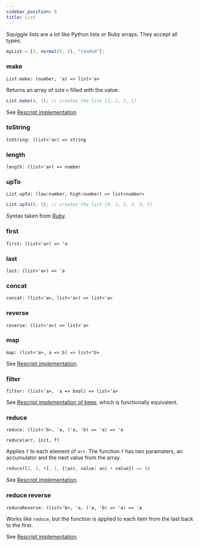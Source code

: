 ```yaml
---
sidebar_position: 8
title: List
---
```


Squiggle lists are a lot like Python lists or Ruby arrays. They accept all types.

```javascript
myList = [3, normal(5, 2), "random"];
```

### make

```
List.make: (number, 'a) => list<'a>
```

Returns an array of size `n` filled with the value.

```js
List.make(4, 1); // creates the list [1, 1, 1, 1]
```

See [Rescript implementation](https://rescript-lang.org/docs/manual/latest/api/belt/array#make)

### toString

```
toString: (list<'a>) => string
```

### length

```
length: (list<'a>) => number
```

### upTo

```
List.upTo: (low:number, high:number) => list<number>
```

```js
List.upTo(0, 5); // creates the list [0, 1, 2, 3, 4, 5]
```

Syntax taken from [Ruby](https://apidock.com/ruby/v2_5_5/Integer/upto).

### first

```
first: (list<'a>) => 'a
```

### last

```
last: (list<'a>) => 'a
```

### concat

```
concat: (list<'a>, list<'a>) => list<'a>
```

### reverse

```
reverse: (list<'a>) => list<'a>
```

### map

```
map: (list<'a>, a => b) => list<'b>
```

See [Rescript implementation](https://rescript-lang.org/docs/manual/latest/api/belt/array#map).

### filter

```
filter: (list<'a>, 'a => bool) => list<'a>
```

See [Rescript implementation of keep](https://rescript-lang.org/docs/manual/latest/api/belt/array#keep), which is functionally equivalent.

### reduce

```
reduce: (list<'b>, 'a, ('a, 'b) => 'a) => 'a
```

`reduce(arr, init, f)`

Applies `f` to each element of `arr`. The function `f` has two paramaters, an accumulator and the next value from the array.

```js
reduce([2, 3, 4], 1, {|acc, value| acc + value}) == 10
```

See [Rescript implementation](https://rescript-lang.org/docs/manual/latest/api/belt/array#reduce).

### reduce reverse

```
reduceReverse: (list<'b>, 'a, ('a, 'b) => 'a) => 'a
```

Works like `reduce`, but the function is applied to each item from the last back to the first.

See [Rescript implementation](https://rescript-lang.org/docs/manual/latest/api/belt/array#reducereverse).
